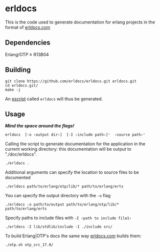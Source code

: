 # erldocs
This is the code used to generate documentation for erlang projects in the format of
[erldocs.com](http://erldocs.com)

## Dependencies
Erlang/OTP ≥ R13B04

## Building

    git clone https://github.com/erldocs/erldocs.git erldocs.git
    cd erldocs.git/
    make -j

An [escript](http://www.erlang.org/doc/man/escript.html) called `erldocs` will thus be generated.

## Usage

***Mind the space around the flags!***

    erldocs  [-o ‹output dir›]  [-I ‹include path›]⁺  ‹source path›⁺

Calling the script to generate documentation for the application in the current working directory:
this documentation will be output to "./doc/erldocs".

    ./erldocs .

Additional arguments can specify the location to source files to be documented

    ./erldocs path/to/erlang/otp/lib/* path/to/erlang/erts

You can specify the output directory with the `-o` flag

    ./erldocs -o path/to/output path/to/erlang/otp/lib/* path/to/erlang/erts

Specify paths to include files with `-I ‹path to include file1›`

    ./erldocs -I lib/stdlib/include -I ./include src/

To build Erlang|OTP's docs the same way [erldocs.com](http://erldocs.com/) builds them:

    ./otp.sh otp_src_17.0/
